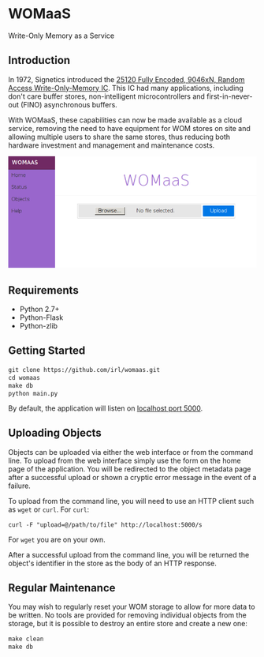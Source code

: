 # WOMaaS

Write-Only Memory as a Service

## Introduction

In 1972, Signetics introduced the [25120 Fully Encoded, 9046xN, Random Access
Write-Only-Memory IC][1]. This IC had many applications, including don't care
buffer stores, non-intelligent microcontrollers and first-in-never-out (FINO)
asynchronous buffers.

[1]: https://github.com/irl/womaas/raw/master/doc/signetics-25120.pdf

With WOMaaS, these capabilities can now be made available as a cloud service,
removing the need to have equipment for WOM stores on site and allowing
multiple users to share the same stores, thus reducing both hardware investment
and management and maintenance costs.

![WOMaaS Home Page](https://github.com/irl/womaas/raw/master/doc/home.png)

## Requirements

 * Python 2.7+
 * Python-Flask
 * Python-zlib

## Getting Started

    git clone https://github.com/irl/womaas.git
    cd womaas
    make db
    python main.py

By default, the application will listen on [localhost port 5000][2].

[2]: http://localhost:5000/

## Uploading Objects

Objects can be uploaded via either the web interface or from the command line.
To upload from the web interface simply use the form on the home page of the
application. You will be redirected to the object metadata page after a
successful upload or shown a cryptic error message in the event of a failure.

To upload from the command line, you will need to use an HTTP client such as
`wget` or `curl`. For `curl`:

    curl -F "upload=@/path/to/file" http://localhost:5000/s

For `wget` you are on your own.

After a successful upload from the command line, you will be returned the
object's identifier in the store as the body of an HTTP response.

## Regular Maintenance

You may wish to regularly reset your WOM storage to allow for more data to be
written. No tools are provided for removing individual objects from the
storage, but it is possible to destroy an entire store and create a new one:

    make clean
    make db


